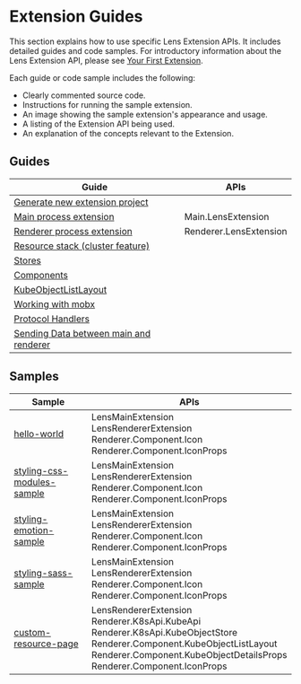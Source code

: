 # Extension Guides

This section explains how to use specific Lens Extension APIs.
It includes detailed guides and code samples.
For introductory information about the Lens Extension API, please see [Your First Extension](../get-started/your-first-extension.md).

Each guide or code sample includes the following:

- Clearly commented source code.
- Instructions for running the sample extension.
- An image showing the sample extension's appearance and usage.
- A listing of the Extension API being used.
- An explanation of the concepts relevant to the Extension.

## Guides

| Guide | APIs |
| ----- | ----- |
| [Generate new extension project](generator.md) ||
| [Main process extension](main-extension.md) | Main.LensExtension |
| [Renderer process extension](renderer-extension.md) | Renderer.LensExtension |
| [Resource stack (cluster feature)](resource-stack.md) | |
| [Stores](stores.md) | |
| [Components](components.md) | |
| [KubeObjectListLayout](kube-object-list-layout.md) | |
| [Working with mobx](working-with-mobx.md) | |
| [Protocol Handlers](protocol-handlers.md) | |
| [Sending Data between main and renderer](ipc.md) | |

## Samples

| Sample | APIs |
| ----- | ----- |
[hello-world](https://github.com/lensapp/lens-extension-samples/tree/master/helloworld-sample) | LensMainExtension <br> LensRendererExtension <br> Renderer.Component.Icon <br> Renderer.Component.IconProps |
[styling-css-modules-sample](https://github.com/lensapp/lens-extension-samples/tree/master/styling-css-modules-sample) | LensMainExtension <br> LensRendererExtension <br> Renderer.Component.Icon <br> Renderer.Component.IconProps |
[styling-emotion-sample](https://github.com/lensapp/lens-extension-samples/tree/master/styling-emotion-sample) | LensMainExtension <br> LensRendererExtension <br> Renderer.Component.Icon <br> Renderer.Component.IconProps |
[styling-sass-sample](https://github.com/lensapp/lens-extension-samples/tree/master/styling-sass-sample) | LensMainExtension <br> LensRendererExtension <br> Renderer.Component.Icon <br> Renderer.Component.IconProps |
[custom-resource-page](https://github.com/lensapp/lens-extension-samples/tree/master/custom-resource-page) | LensRendererExtension <br> Renderer.K8sApi.KubeApi <br> Renderer.K8sApi.KubeObjectStore <br> Renderer.Component.KubeObjectListLayout <br> Renderer.Component.KubeObjectDetailsProps <br> Renderer.Component.IconProps |
